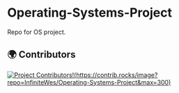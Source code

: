 # Operating-Systems-Project
Repo for OS project.


## 🌍 Contributors
[![Project Contributors](https://contrib.rocks/image?repo=InfiniteWes/Operating-Systems-Project&max=300)](https://github.com/InfiniteWes/Operating-Systems-Project/graphs/contributors)[!(https://contrib.rocks/image?repo=InfiniteWes/Operating-Systems-Project&max=300)](https://github.com/InfiniteWes/Operating-Systems-Project/graphs/contributors)
